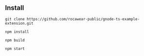 ## Install

```
git clone https://github.com/rocawear-public/gnode-ts-example-extension.git
```

```
npm install
```

```
npm build
```

```
npm start
```
